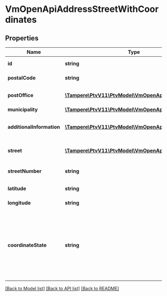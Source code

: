 # VmOpenApiAddressStreetWithCoordinates

## Properties
Name | Type | Description | Notes
------------ | ------------- | ------------- | -------------
**id** | **string** | Gets or sets the identifier. | [optional] 
**postalCode** | **string** | Postal code, for example 00100. | 
**postOffice** | [**\Tampere\PtvV11\PtvModel\VmOpenApiLanguageItem[]**](VmOpenApiLanguageItem.md) | List of localized Post offices, for example Helsinki, Helsingfors. | [optional] 
**municipality** | [**\Tampere\PtvV11\PtvModel\VmOpenApiMunicipality**](VmOpenApiMunicipality.md) |  | [optional] 
**additionalInformation** | [**\Tampere\PtvV11\PtvModel\VmOpenApiLanguageItem[]**](VmOpenApiLanguageItem.md) | Localized list of additional information about the address. (Max.Length: 150). | [optional] 
**street** | [**\Tampere\PtvV11\PtvModel\VmOpenApiLanguageItem[]**](VmOpenApiLanguageItem.md) | List of localized street addresses. (Max.Length: 100). | [optional] 
**streetNumber** | **string** | Street number for street address. (Max.Length: 30). | [optional] 
**latitude** | **string** | Location latitude coordinate. | [optional] 
**longitude** | **string** | Location longitude coordinate. | [optional] 
**coordinateState** | **string** | State of coordinates. Coordinates are fetched from a service provided by Maanmittauslaitos (WFS).  Possible values are: Loading, Ok, Failed, NotReceived, EmptyInputReceived, MultipleResultsReceived, WrongFormatReceived or EnteredByUser. | [optional] 

[[Back to Model list]](../../README.md#documentation-for-models) [[Back to API list]](../../README.md#documentation-for-api-endpoints) [[Back to README]](../../README.md)

